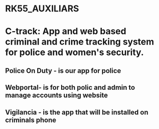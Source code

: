# RK55_AUXILIARS

# C-track: App and web based criminal and crime tracking system for police and women's security.


## Police On Duty - is our app for police


## Webportal- is for both polic and admin to manage accounts using website


## Vigilancia - is the app that will be installed on criminals phone